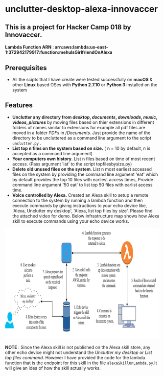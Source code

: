 # unclutter-desktop-alexa-innovaccer

## This is a project for Hacker Camp 018 by Innovaccer.

#### Lambda Function ARN : arn:aws:lambda:us-east-1:372942179917:function:mehulsGirlfriendOnAlexa

## Prerequisites
* All the scipts that I have create were tested successfully on **macOS** & other **Linux** based OSes with **Python 2.7.10** or **Python 3** installed on the system

## Features
* **Unclutter any directory from *desktop*, *documents*, *downloads*, *music*, *videos*, *pictures***   by moving files based on thier extensions in different folders of names similar to extensions for example all pdf files are moved in a folder *PDFs* in */Documents*. Just provide the name of the directory to be uncluttered as a command line argument to the script `unclutter.py` .
* **List top n files on the system based on size.** ( n = 10 by default, n is accepted as a command line argument)
* **Your computers own history**. List n files based on time of most recent access. (Pass argument 'lat' to the script topfilesbysize.py)
* **Delete old unused files on the system**. List n most earliest accessed files on the system by providing the command line argument 'eat' which by default provides the top 10 files with earliest access times, Provide command line argument '50 eat' to list top 50 files with earlist access time. 
* **Voice controlled by Alexa.** Created an Alexa skill to setup a remote connection to the system by running a lambda function and then execute commands by giving instructions to your echo device like, 'Alexa, Unclutter my desktop', 'Alexa, list top files by size'. Please find the attached video for demo. Below infrastructure map shows how Alexa skill to execute commands using your echo device works.

<img src="https://github.com/mehuled/unclutter-desktop-alexa-innovaccer/blob/features/alexaworksFinal.png" width="910" height="364" />

**NOTE** : Since the Alexa skill is not published on the Alexa skill store, any other echo device might not understand the *Unclutter my desktop* or *List top files command*. However I have provided the code for the lambda function that is the endpoint for this skill in the file `alexaSkillOnLambda.py`.It will give an idea of how the skill actually works.
